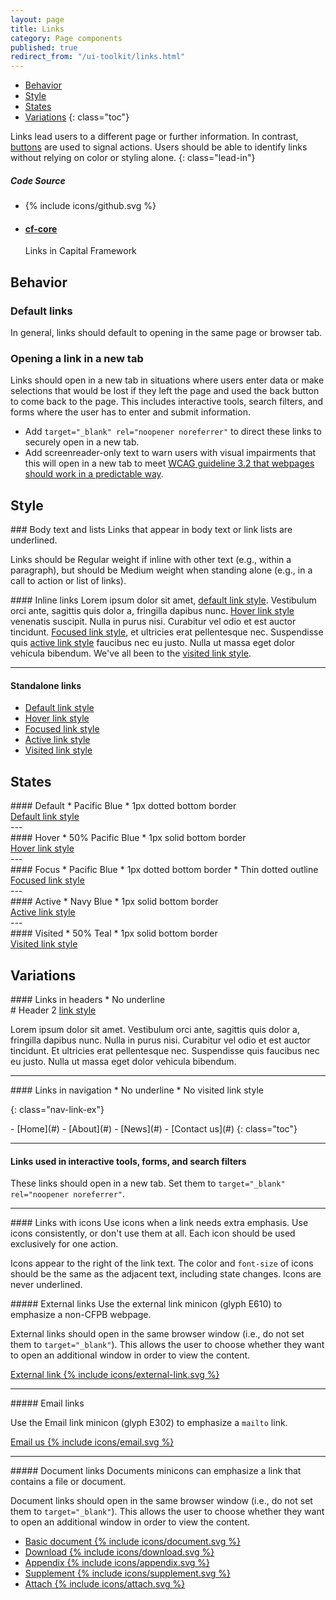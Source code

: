 ```yaml
---
layout: page
title: Links
category: Page components
published: true
redirect_from: "/ui-toolkit/links.html"
---
```


- [Behavior](#behavior)
- [Style](#style)
- [States](#states)
- [Variations](#variations)
{: class="toc"}

<div class="content-50 content-first">

Links lead users to a different page or further information. In contrast, <a href="/design-manual/ui-toolkit/buttons.html">buttons</a> are used to signal actions. Users should be able to identify links without relying on color or styling alone.
{: class="lead-in"}

</div>

<div class="content-50 content-last">
  <h5 class="repo-list-header">Code Source</h5>
  <ul class="repo-list">
    <li>
      {% include icons/github.svg %}
    </li>
    <li>
      <a href="https://github.com/cfpb/capital-framework/blob/canary/src/cf-core/src/cf-base.less#L396">
        <h4>cf-core</h4>
      </a>
      <p>Links in Capital Framework</p>
    </li>
  </ul>
</div>

## Behavior

### Default links
In general, links should default to opening in the same page or browser tab.

### Opening a link in a new tab
Links should open in a new tab in situations where users enter data or make
selections that would be lost if they left the page and used the back button to
come back to the page. This includes interactive tools, search filters, and
forms where the user has to enter and submit information.

- Add `target="_blank" rel="noopener noreferrer"` to direct these links to
securely open in a new tab.
- Add screenreader-only text to warn users with visual impairments that this
will open in a new tab to meet <a
href="https://www.w3.org/TR/WCAG20-TECHS/G201.html">WCAG guideline 3.2 that
webpages should work in a predictable way</a>.


## Style

<div class="content-33 content-first">
### Body text and lists
Links that appear in body text or link lists are underlined.

Links should be Regular weight if inline with other text
(e.g., within a paragraph),
but should be Medium weight when standing alone
(e.g., in a call to action or list of links).
</div>

<div class="content-67 content-last">
#### Inline links
Lorem ipsum dolor sit amet, <a href="#">default link style</a>. Vestibulum orci ante, sagittis quis dolor a, fringilla dapibus nunc. <a href="#" class="hover">Hover link style</a> venenatis suscipit. Nulla in purus nisi. Curabitur vel odio et est auctor tincidunt. <a href="#" class="focus">Focused link style</a>, et ultricies erat pellentesque nec. Suspendisse quis <a href="#" class="active">active link style</a> faucibus nec eu justo. Nulla ut massa eget dolor vehicula bibendum. We've all been to the <a href="#" class="visited">visited link style</a>.

---

#### Standalone links
<ul class="medium-ex m-list m-list__unstyled">
    <li class="m-list_item">
        <a href="#">Default link style</a>
    </li>
    <li class="m-list_item">
        <a href="#" class="hover">Hover link style</a>
    </li>
    <li class="m-list_item">
        <a href="#" class="focus">Focused link style</a>
    </li>
    <li class="m-list_item">
        <a href="#" class="active">Active link style</a>
    </li>
    <li class="m-list_item">
        <a href="#" class="visited">Visited link style</a>
    </li>
</ul>
</div>




## States

<div class="content-33 content-first">
#### Default
* Pacific Blue
* 1px dotted bottom border
</div>

<div class="content-67 content-last regular-ex">
<a href="#">Default link style</a>
</div>
---

<div class="content-33 content-first">
#### Hover
* 50% Pacific Blue
* 1px solid bottom border
</div>
<div class="content-67 content-last regular-ex">
<a href="#" class="hover">Hover link style</a>
</div>
---

<div class="content-33 content-first">
#### Focus
* Pacific Blue
* 1px dotted bottom border
* Thin dotted outline
</div>
<div class="content-67 content-last regular-ex">
<a href="#" class="focus">Focused link style</a>
</div>
---

<div class="content-33 content-first">
#### Active
* Navy Blue
* 1px solid bottom border
</div>
<div class="content-67 content-last regular-ex">
<a href="#" class="active">Active link style</a>
</div>
---

<div class="content-33 content-first">
#### Visited
* 50% Teal
* 1px solid bottom border
</div>

<div class="content-67 content-last regular-ex">
<a href="#" class="visited">Visited link style</a>
</div>


## Variations

<div class="content-33 content-first">
#### Links in headers
* No underline
</div>

<div class="content-67 content-last">
# Header 2 <a href="#">link style</a>

Lorem ipsum dolor sit amet. Vestibulum orci ante, sagittis quis dolor a, fringilla dapibus nunc. Nulla in purus nisi. Curabitur vel odio et est auctor tincidunt. Et ultricies erat pellentesque nec. Suspendisse quis faucibus nec eu justo. Nulla ut massa eget dolor vehicula bibendum.
</div>

---

<div class="content-33 content-first">
#### Links in navigation
* No underline
* No visited link style
</div>

{: class="nav-link-ex"}
<div class="content-67 content-last">
- [Home](#)
- [About](#)
- [News](#)
- [Contact us](#)
{: class="toc"}
</div>

---

#### Links used in interactive tools, forms, and search filters
These links should open in a new tab. Set them to `target="_blank"
rel="noopener noreferrer"`.

---

<div class="content-33 content-first">
#### Links with icons
Use icons when a link needs extra emphasis. Use icons consistently, or don't use them at all. Each icon should be used exclusively for one action.

Icons appear to the right of the link text. The color and ```font-size``` of icons should be the same as the adjacent text, including state changes. Icons are never underlined.
</div>

<div class="content-67 content-last">

<div class="content-50 content-first">
##### External links
Use the external link minicon (glyph E610) to emphasize a non-CFPB webpage.

External links should open in the same browser window (i.e., do not set them to ```target="_blank"```). This allows the user to choose whether they want to open an additional window in order to view the content.
</div>

<div class="content-50 content-last regular-ex">
  <a class="a-link a-link__icon" href="#">
    <span class="a-link_text">External link</span>
    {% include icons/external-link.svg %}
  </a>
</div>

---

<div class="content-50 content-first">
##### Email links

Use the Email link minicon (glyph E302) to emphasize a <code>mailto</code> link.
</div>

<div class="content-50 content-last regular-ex">
  <a class="a-link a-link__icon" href="#">
    <span class="a-link_text">Email us</span>
    {% include icons/email.svg %}
  </a>
</div>

---

<div class="content-50 content-first">
##### Document links
Documents minicons can emphasize a link that contains a file or document.

Document links should open in the same browser window (i.e., do not set them to ```target="_blank"```). This allows the user to choose whether they want to open an additional window in order to view the content.
</div>

<div class="content-50 content-last regular-ex">
<ul class="list_links-minicons">
  <li>
    <a class="a-link a-link__icon" href="#">
      <span class="a-link_text">Basic document</span>
      {% include icons/document.svg %}
    </a>
  </li>
  <li>
    <a class="a-link a-link__icon" href="#">
      <span class="a-link_text">Download</span>
      {% include icons/download.svg %}
    </a>
  </li>
  <li>
    <a class="a-link a-link__icon" href="#">
      <span class="a-link_text">Appendix</span>
      {% include icons/appendix.svg %}
    </a>
  </li>
  <li>
    <a class="a-link a-link__icon" href="#">
      <span class="a-link_text">Supplement</span>
      {% include icons/supplement.svg %}
    </a>
  </li>
  <li>
    <a class="a-link a-link__icon" href="#">
      <span class="a-link_text">Attach</span>
      {% include icons/attach.svg %}
    </a>
  </li>
</ul>

</div>

</div>
